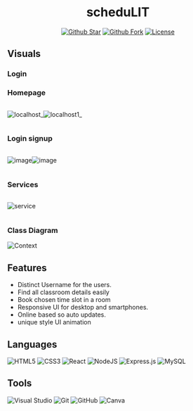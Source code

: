<h1 align="center">scheduLIT</h1>
<div align="center">

   [![Github Star](https://img.shields.io/github/stars/Sheikh-Tafsir/scheduLITt.svg?style=for-the-badge)](https://github.com/Sheikh-Tafsir/scheduLITt/stargazers) 
   [![Github Fork](https://img.shields.io/github/forks/Sheikh-Tafsir/scheduLITt.svg?style=for-the-badge)](https://github.com/Sheikh-Tafsir/scheduLITt/network/members) 
   [![License](https://img.shields.io/badge/license-MIT%20license-orange.svg?longCache=true&style=for-the-badge)](https://github.com/Sheikh-Tafsir/codeDOC/blob/main/LICENSE)
   
</div>

## Visuals

### Login


### Homepage

<div style="display:flex">
   
   ![localhost_](https://user-images.githubusercontent.com/83116065/204004425-1b007720-26c9-4bfd-84fb-0843cf5d1fbd.png)
   
   ![localhost1_](https://user-images.githubusercontent.com/83116065/204004441-69df9001-cb58-4cbb-8c54-cc26a2d9dade.png)
   
</div>

### Login signup

<div style="display:flex">
   
   ![image](https://user-images.githubusercontent.com/83116065/204004698-65684776-ca09-4f70-88d8-6f03a2b8ad9c.png)
   
   ![image](https://user-images.githubusercontent.com/83116065/204004809-f468b87e-4846-495f-9bdc-2fa3b3b04adb.png)
   
</div>

### Services

<div style="display:flex">
  
   ![service](https://user-images.githubusercontent.com/83116065/204005709-883f53b2-fdac-4ec9-87c9-bd41c7a2e365.png)

</div>

### Class Diagram
![Context](https://user-images.githubusercontent.com/83116065/199680009-21dfd0a4-6e29-4172-8f75-7bb74dd96957.png)


## Features
- Distinct Username for the users.
- Find all classroom details easily 
- Book chosen time slot in a room
- Responsive UI for desktop and smartphones.
- Online based so auto updates.
- unique style UI animation 

## Languages
![HTML5](https://img.shields.io/badge/html5-%23E34F26.svg?style=for-the-badge&logo=html5&logoColor=white)
![CSS3](https://img.shields.io/badge/css3-%231572B6.svg?style=for-the-badge&logo=css3&logoColor=white)
![React](https://img.shields.io/badge/react-%2320232a.svg?style=for-the-badge&logo=react&logoColor=%2361DAFB)
![NodeJS](https://img.shields.io/badge/node.js-6DA55F?style=for-the-badge&logo=node.js&logoColor=white)
![Express.js](https://img.shields.io/badge/express.js-%23404d59.svg?style=for-the-badge&logo=express&logoColor=%2361DAFB)
![MySQL](https://img.shields.io/badge/mysql-%2300f.svg?style=for-the-badge&logo=mysql&logoColor=white)
  

## Tools
![Visual Studio](https://img.shields.io/badge/Visual%20Studio-5C2D91.svg?style=for-the-badge&logo=visual-studio&logoColor=white)
![Git](https://img.shields.io/badge/git-%23F05033.svg?style=for-the-badge&logo=git&logoColor=white)
![GitHub](https://img.shields.io/badge/github-%23121011.svg?style=for-the-badge&logo=github&logoColor=white)
![Canva](https://img.shields.io/badge/Canva-%2300C4CC.svg?style=for-the-badge&logo=Canva&logoColor=white)


